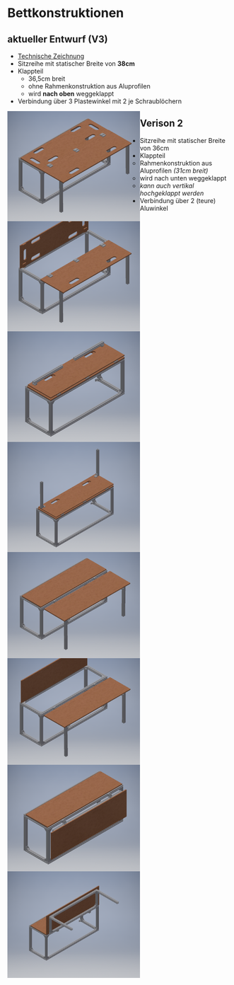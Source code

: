 # Bettkonstruktionen
## aktueller Entwurf (V3)
* [Technische Zeichnung](/02_inventor/export/2020_04_19/bett_V3/bett_V3_zeichnung.pdf)
* Sitzreihe mit statischer Breite von **38cm**
* Klappteil
    * 36,5cm breit
    * ohne Rahmenkonstruktion aus Aluprofilen
    * wird **nach oben** weggeklappt
* Verbindung über 3 Plastewinkel mit 2 je Schraublöchern

<img src="02_inventor/export/2020_04_19/bett_V3/aufgeklappt.png"                          width="300" align="left">
<img src="02_inventor/export/2020_04_19/bett_V3/aufgeklappt_mit_offenen_deckel.png"       width="300" align="left">

<img src="02_inventor/export/2020_04_19/bett_V3/hochgeklappt_mit_abgeklappten_beinen.png" width="300" align="left">
<img src="02_inventor/export/2020_04_19/bett_V3/hochgeklappt.png"                         width="300" align="left">


## Verison 2
* Sitzreihe mit statischer Breite von 36cm
* Klappteil
    * Rahmenkonstruktion aus Aluprofilen _(31cm breit)_
    * wird nach unten weggeklappt
    * _kann auch vertikal hochgeklappt werden_
* Verbindung über 2 (teure) Aluwinkel

<img src="02_inventor/export/2020_04_19/bett_V2/aufgeklappt.png"                    width="300" align="left">
<img src="02_inventor/export/2020_04_19/bett_V2/aufgeklappt_mit_offenen_deckel.png" width="300" align="left">

<img src="02_inventor/export/2020_04_19/bett_V2/abgeklappt.png"                     width="300" align="left">
<img src="02_inventor/export/2020_04_19/bett_V2/hochgeklappt.png"                   width="300" align="left">
